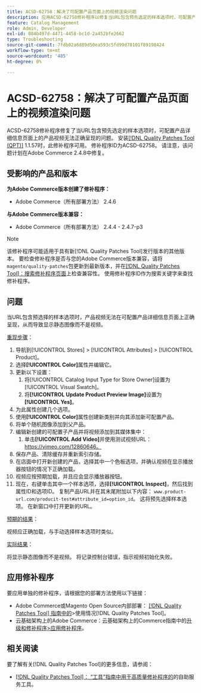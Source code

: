```yaml
---
title: ACSD-62758：解决了可配置产品页面上的视频渲染问题
description: 应用ACSD-62758修补程序以修复当URL包含预先选定的样本选项时，可配置产品详细信息页面上的产品视频无法正确呈现的Adobe Commerce问题。
feature: Catalog Management
role: Admin, Developer
exl-id: 084b497d-4471-4458-bc1d-2a452bfe2662
type: Troubleshooting
source-git-commit: 7fdb02a6d89d50ea593c5fd99d78101f89198424
workflow-type: tm+mt
source-wordcount: '485'
ht-degree: 0%

---
```


# ACSD-62758：解决了可配置产品页面上的视频渲染问题

ACSD-62758修补程序修复了当URL包含预先选定的样本选项时，可配置产品详细信息页面上的产品视频无法正确呈现的问题。 安装[[!DNL Quality Patches Tool (QPT)]](/help/tools/quality-patches-tool/quality-patches-tool-to-self-serve-quality-patches.md) 1.1.57时，此修补程序可用。 修补程序ID为ACSD-62758。 请注意，该问题计划在Adobe Commerce 2.4.8中修复。

## 受影响的产品和版本

**为Adobe Commerce版本创建了修补程序：**

* Adobe Commerce（所有部署方法） 2.4.6

**与Adobe Commerce版本兼容：**

* Adobe Commerce（所有部署方法） 2.4.4 - 2.4.7-p3

>[!NOTE]
>
>该修补程序可能适用于具有新[!DNL Quality Patches Tool]发行版本的其他版本。 要检查修补程序是否与您的Adobe Commerce版本兼容，请将`magento/quality-patches`包更新到最新版本，并在[[!DNL Quality Patches Tool]：搜索修补程序页面](https://experienceleague.adobe.com/tools/commerce-quality-patches/index.html?lang=zh-Hans)上检查兼容性。 使用修补程序ID作为搜索关键字来查找修补程序。

## 问题

当URL包含预选择的样本选项时，产品视频无法在可配置产品详细信息页面上正确呈现，从而导致显示静态图像而不是视频。

<u>重现步骤</u>：

1. 导航到[!UICONTROL Stores] > [!UICONTROL Attributes] > [!UICONTROL Product]。
1. 选择&#x200B;**[!UICONTROL Color]**&#x200B;属性并编辑它。
1. 更新以下设置：
   1. 将[!UICONTROL Catalog Input Type for Store Owner]设置为[!UICONTROL Visual Swatch]。
   1. 将&#x200B;**[!UICONTROL Update Product Preview Image]**&#x200B;设置为&#x200B;**[!UICONTROL Yes]**。
1. 为此属性创建几个选项。
1. 使用&#x200B;**[!UICONTROL Color]**&#x200B;属性创建新类别并向其添加新可配置产品。
1. 将单个随机图像添加到父产品。
1. 编辑新创建的可配置子产品并将视频添加到其媒体集中：
   1. 单击&#x200B;**[!UICONTROL Add Video]**&#x200B;并使用测试视频URL： https://vimeo.com/12860646。
1. 保存产品、清除缓存并重新索引存储。
1. 在店面中打开新创建的产品，选择其中一个色板选项，并确认视频在显示播放器按钮的情况下正确加载。
1. 视频应按预期加载，并且应会显示播放器按钮。
1. 现在，右键单击其中一个样本选项，选择&#x200B;**[!UICONTROL Inspect]**，然后找到属性ID和选项ID。 复制产品URL并在其末尾附加以下内容： `www.product-url.com/producit-test#attribute_id=option_id`。 这将预先选择样本选项。 在新窗口中打开更新的URL。

<u>预期的结果</u>：

视频应正确加载，与手动选择样本选项时类似。

<u>实际结果</u>：

将显示静态图像而不是视频。 将记录控制台错误，指示视频初始化失败。

## 应用修补程序

要应用单独的修补程序，请根据您的部署方法使用以下链接：

* Adobe Commerce或Magento Open Source内部部署： [[!DNL Quality Patches Tool] 指南中的](/help/tools/quality-patches-tool/usage.md)>使用情况[!DNL Quality Patches Tool]。
* 云基础架构上的Adobe Commerce：云基础架构上的Commerce指南中的[升级和修补程序>应用修补程序](https://experienceleague.adobe.com/docs/commerce-cloud-service/user-guide/develop/upgrade/apply-patches.html?lang=zh-Hans)。


## 相关阅读

要了解有关[!DNL Quality Patches Tool]的更多信息，请参阅：

* [[!DNL Quality Patches Tool]： “工具”指南中用于高质量修补程序的](/help/tools/quality-patches-tool/quality-patches-tool-to-self-serve-quality-patches.md)的自助服务工具。

